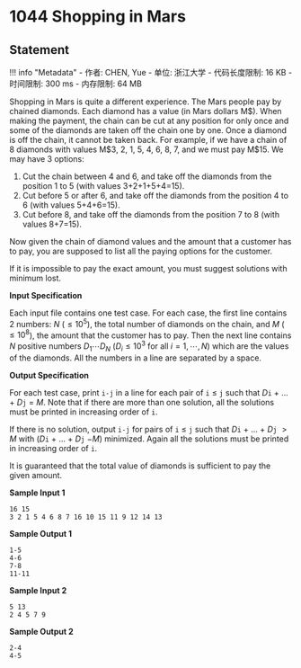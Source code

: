 
# 1044 Shopping in Mars

## Statement

!!! info "Metadata"
    - 作者: CHEN, Yue
    - 单位: 浙江大学
    - 代码长度限制: 16 KB
    - 时间限制: 300 ms
    - 内存限制: 64 MB

Shopping in Mars is quite a different experience. The Mars people pay by chained diamonds. Each diamond has a value (in Mars dollars M\$). When making the payment, the chain can be cut at any position for only once and some of the diamonds are taken off the chain one by one. Once a diamond is off the chain, it cannot be taken back. For example, if we have a chain of 8 diamonds with values M\$3, 2, 1, 5, 4, 6, 8, 7, and we must pay M\$15. We may have 3 options:

1. Cut the chain between 4 and 6, and take off the diamonds from the position 1 to 5 (with values 3+2+1+5+4=15).
1. Cut before 5 or after 6, and take off the diamonds from the position 4 to 6 (with values 5+4+6=15).
1. Cut before 8, and take off the diamonds from the position 7 to 8 (with values 8+7=15).

Now given the chain of diamond values and the amount that a customer has to pay, you are supposed to list all the paying options for the customer.

If it is impossible to pay the exact amount, you must suggest solutions with minimum lost.

**Input Specification**

Each input file contains one test case. For each case, the first line contains 2 numbers: $N$ ($\le 10^5$), the total number of diamonds on the chain, and $M$ ($\le 10^8$), the amount that the customer has to pay. Then the next line contains $N$ positive numbers $D_1 \cdots D_N$ ($D_i\le 10^3$ for all $i=1, \cdots , N$) which are the values of the diamonds. All the numbers in a line are separated by a space.

**Output Specification**

For each test case, print `i-j` in a line for each pair of `i` $\le$ `j` such that $D$`i` + ... + $D$`j` = $M$. Note that if there are more than one solution, all the solutions must be printed in increasing order of `i`.

If there is no solution, output `i-j` for pairs of `i` $\le$ `j` such that $D$`i` + ... + $D$`j` $> M$ with ($D$`i` + ... + $D$`j` $- M$) minimized. Again all the solutions must be printed in increasing order of `i`.

It is guaranteed that the total value of diamonds is sufficient to pay the given amount.

**Sample Input 1**
```plaintext
16 15
3 2 1 5 4 6 8 7 16 10 15 11 9 12 14 13
```

**Sample Output 1**
```plaintext
1-5
4-6
7-8
11-11
```

**Sample Input 2**
```plaintext
5 13
2 4 5 7 9
```

**Sample Output 2**
```plaintext
2-4
4-5
```

